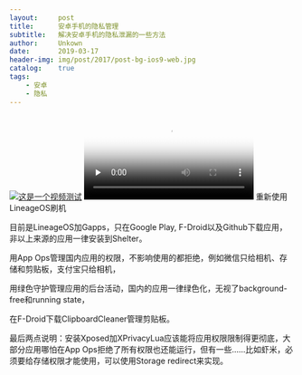 ```yaml
---
layout:     post
title:      安卓手机的隐私管理
subtitle:   解决安卓手机的隐私泄漏的一些方法
author:     Unkown
date:       2019-03-17
header-img: img/post/2017/post-bg-ios9-web.jpg
catalog: 	true
tags:
    - 安卓
    - 隐私
---
```

[![这是一个视频测试]()](http://124.14.19.182/65728774E653E7191D171234D/03000A01005CA1859095C4F309744B72C8F450-2011-42EF-A1D7-792BC5A4D35E.mp4?ccode=0519&duration=170&expire=18000&psid=5a3ac7d96eb7054223c050e63e3ba8c5&ups_client_netip=daf92d42&ups_ts=1554111338&ups_userid=&utid=LZLZDe4T3CcCAdr5LULv5yeF&vid=XNDEyMDk1MTA3Ng&vkey=A87977b62e465eb34426b62abd8653beb&s=bbeb2ecefd644b98b778&sp=&ali_redirect_domain=vali.cp31.ott.cibntv.net&ali_redirect_ex_ftag=168683dcfee8332980c0fa2635eae10318962371d07af50f&ali_redirect_ex_tmining_ts=1554111339&ali_redirect_ex_tmining_expire=3600&ali_redirect_ex_hot=0)
<video id="video" controls="" preload="none" poster="http://om2bks7xs.bkt.clouddn.com/2017-08-26-Markdown-Advance-Video.jpg">
<source id="mp4" src="http://124.14.19.182/65728774E653E7191D171234D/03000A01005CA1859095C4F309744B72C8F450-2011-42EF-A1D7-792BC5A4D35E.mp4?ccode=0519&duration=170&expire=18000&psid=5a3ac7d96eb7054223c050e63e3ba8c5&ups_client_netip=daf92d42&ups_ts=1554111338&ups_userid=&utid=LZLZDe4T3CcCAdr5LULv5yeF&vid=XNDEyMDk1MTA3Ng&vkey=A87977b62e465eb34426b62abd8653beb&s=bbeb2ecefd644b98b778&sp=&ali_redirect_domain=vali.cp31.ott.cibntv.net&ali_redirect_ex_ftag=168683dcfee8332980c0fa2635eae10318962371d07af50f&ali_redirect_ex_tmining_ts=1554111339&ali_redirect_ex_tmining_expire=3600&ali_redirect_ex_hot=0" type="video/mp4">
</video>
重新使用LineageOS刷机

目前是LineageOS加Gapps，只在Google Play, F-Droid以及Github下载应用，非以上来源的应用一律安装到Shelter。

用App Ops管理国内应用的权限，不影响使用的都拒绝，例如微信只给相机、存储和剪贴板，支付宝只给相机，

用绿色守护管理应用的后台活动，国内的应用一律绿色化，无视了background-free和running state，

在F-Droid下载ClipboardCleaner管理剪贴板。

最后两点说明：安装Xposed加XPrivacyLua应该能将应用权限限制得更彻底，大部分应用哪怕在App Ops拒绝了所有权限也还能运行，但有一些......比如虾米，必须要给存储权限才能使用，可以使用Storage redirect来实现。
